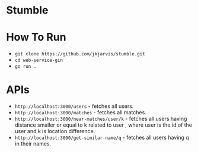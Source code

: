 # Stumble

# How To Run
* `git clone https://github.com/jkjarvis/stumble.git`
* `cd web-service-gin`
* `go run .`

# APIs

* `http://localhost:3000/users` - fetches all users.
* `http://localhost:3000/matches` - fetches all matches.
* `http://localhost:3000/near-matches/user/k` - fetches all users having distance smaller or equal to k related to user , where user is the id of the user and k is location difference.
* `http://localhost:3000/get-similar-name/q` - fetches all users having q in their names.
